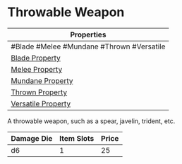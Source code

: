 # Throwable Weapon

| Properties                                                               |
| ------------------------------------------------------------------------ |
| #Blade #Melee #Mundane #Thrown #Versatile                                |
| [Blade Property](../Weapon%20Properties/Blade%20Property.md)             |
| [Melee Property](../Weapon%20Properties/Melee%20Property.md)             |
| [Mundane Property](../../../Material%20Properties/Mundane%20Property.md) |
| [Thrown Property](../Weapon%20Properties/Thrown%20Property.md)           |
| [Versatile Property](../Weapon%20Properties/Versatile%20Property.md)     |
A throwable weapon, such as a spear, javelin, trident, etc.

| Damage Die | Item Slots | Price |
| ---------- | ---------- | ----- |
| d6         | 1          | 25    |
